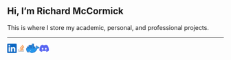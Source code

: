 ## Hi, I’m Richard McCormick
This is where I store my academic, personal, and professional projects.

***
<p align="left">
<a href="https://www.linkedin.com/in/richard-mccormick-50885a16a/">
  <img align="left" alt="LinkedIn" height="22px" src="https://raw.githubusercontent.com/rmccormick314/rmccormick314/main/icons/linkedin.svg" />
</a>
<a href="https://stackoverflow.com/users/5517899/richard-mccormick">
  <img align="left" alt="Stack Overflow" height="22px" src="https://raw.githubusercontent.com/rmccormick314/rmccormick314/main/icons/Stack_Overflow_icon.svg.png" />
</a>
</a>
<a href="https://hub.docker.com/u/rmccormick314">
  <img align="left" alt="Docker Hub" height="22px" src="https://raw.githubusercontent.com/rmccormick314/rmccormick314/main/icons/Moby-logo.webp" />
</a>
<a href="https://www.discordapp.com/users/108035828248276992/">
  <img align="left" alt="Discord" height="22px" src="https://raw.githubusercontent.com/rmccormick314/rmccormick314/main/icons/discord.svg" />
</a>
</p>
